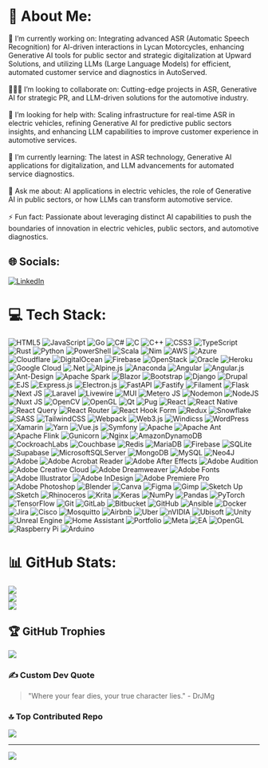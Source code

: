# 💫 About Me:
🏴 I’m currently working on: Integrating advanced ASR (Automatic Speech Recognition) for AI-driven interactions in Lycan Motorcycles, enhancing Generative AI tools for public sector and strategic digitalization at Upward Solutions, and utilizing LLMs (Large Language Models) for efficient, automated customer service and diagnostics in AutoServed.<br><br>🧑‍🤝‍🧑 I’m looking to collaborate on: Cutting-edge projects in ASR, Generative AI for strategic PR, and LLM-driven solutions for the automotive industry.<br><br>💛 I’m looking for help with: Scaling infrastructure for real-time ASR in electric vehicles, refining Generative AI for predictive public sectors insights, and enhancing LLM capabilities to improve customer experience in automotive services.<br><br>🌱 I’m currently learning: The latest in ASR technology, Generative AI applications for digitalization, and LLM advancements for automated service diagnostics.<br><br>💬 Ask me about: AI applications in electric vehicles, the role of Generative AI in public sectors, or how LLMs can transform automotive service.<br><br>⚡ Fun fact: Passionate about leveraging distinct AI capabilities to push the boundaries of innovation in electric vehicles, public sectors, and automotive diagnostics.


## 🌐 Socials:
[![LinkedIn](https://img.shields.io/badge/LinkedIn-%230077B5.svg?logo=linkedin&logoColor=white)](https://linkedin.com/in/jayem-grefaldo-6a6a65128) 

# 💻 Tech Stack:
![HTML5](https://img.shields.io/badge/html5-%23E34F26.svg?style=flat&logo=html5&logoColor=white) ![JavaScript](https://img.shields.io/badge/javascript-%23323330.svg?style=flat&logo=javascript&logoColor=%23F7DF1E) ![Go](https://img.shields.io/badge/go-%2300ADD8.svg?style=flat&logo=go&logoColor=white) ![C#](https://img.shields.io/badge/c%23-%23239120.svg?style=flat&logo=csharp&logoColor=white) ![C](https://img.shields.io/badge/c-%2300599C.svg?style=flat&logo=c&logoColor=white) ![C++](https://img.shields.io/badge/c++-%2300599C.svg?style=flat&logo=c%2B%2B&logoColor=white) ![CSS3](https://img.shields.io/badge/css3-%231572B6.svg?style=flat&logo=css3&logoColor=white) ![TypeScript](https://img.shields.io/badge/typescript-%23007ACC.svg?style=flat&logo=typescript&logoColor=white) ![Rust](https://img.shields.io/badge/rust-%23000000.svg?style=flat&logo=rust&logoColor=white) ![Python](https://img.shields.io/badge/python-3670A0?style=flat&logo=python&logoColor=ffdd54) ![PowerShell](https://img.shields.io/badge/PowerShell-%235391FE.svg?style=flat&logo=powershell&logoColor=white) ![Scala](https://img.shields.io/badge/scala-%23DC322F.svg?style=flat&logo=scala&logoColor=white) ![Nim](https://img.shields.io/badge/nim-%23FFE953.svg?style=flat&logo=nim&logoColor=white) ![AWS](https://img.shields.io/badge/AWS-%23FF9900.svg?style=flat&logo=amazon-aws&logoColor=white) ![Azure](https://img.shields.io/badge/azure-%230072C6.svg?style=flat&logo=microsoftazure&logoColor=white) ![Cloudflare](https://img.shields.io/badge/Cloudflare-F38020?style=flat&logo=Cloudflare&logoColor=white) ![DigitalOcean](https://img.shields.io/badge/DigitalOcean-%230167ff.svg?style=flat&logo=digitalOcean&logoColor=white) ![Firebase](https://img.shields.io/badge/firebase-%23039BE5.svg?style=flat&logo=firebase) ![OpenStack](https://img.shields.io/badge/Openstack-%23f01742.svg?style=flat&logo=openstack&logoColor=white) ![Oracle](https://img.shields.io/badge/Oracle-F80000?style=flat&logo=oracle&logoColor=white) ![Heroku](https://img.shields.io/badge/heroku-%23430098.svg?style=flat&logo=heroku&logoColor=white) ![Google Cloud](https://img.shields.io/badge/GoogleCloud-%234285F4.svg?style=flat&logo=google-cloud&logoColor=white) ![.Net](https://img.shields.io/badge/.NET-5C2D91?style=flat&logo=.net&logoColor=white) ![Alpine.js](https://img.shields.io/badge/alpinejs-white.svg?style=flat&logo=alpinedotjs&logoColor=%238BC0D0) ![Anaconda](https://img.shields.io/badge/Anaconda-%2344A833.svg?style=flat&logo=anaconda&logoColor=white) ![Angular](https://img.shields.io/badge/angular-%23DD0031.svg?style=flat&logo=angular&logoColor=white) ![Angular.js](https://img.shields.io/badge/angular.js-%23E23237.svg?style=flat&logo=angularjs&logoColor=white) ![Ant-Design](https://img.shields.io/badge/-AntDesign-%230170FE?style=flat&logo=ant-design&logoColor=white) ![Apache Spark](https://img.shields.io/badge/Apache%20Spark-FDEE21?style=flat&logo=apachespark&logoColor=black) ![Blazor](https://img.shields.io/badge/blazor-%235C2D91.svg?style=flat&logo=blazor&logoColor=white) ![Bootstrap](https://img.shields.io/badge/bootstrap-%238511FA.svg?style=flat&logo=bootstrap&logoColor=white) ![Django](https://img.shields.io/badge/django-%23092E20.svg?style=flat&logo=django&logoColor=white) ![Drupal](https://img.shields.io/badge/drupal-%230678BE.svg?style=flat&logo=drupal&logoColor=white) ![EJS](https://img.shields.io/badge/ejs-%23B4CA65.svg?style=flat&logo=ejs&logoColor=black) ![Express.js](https://img.shields.io/badge/express.js-%23404d59.svg?style=flat&logo=express&logoColor=%2361DAFB) ![Electron.js](https://img.shields.io/badge/Electron-191970?style=flat&logo=Electron&logoColor=white) ![FastAPI](https://img.shields.io/badge/FastAPI-005571?style=flat&logo=fastapi) ![Fastify](https://img.shields.io/badge/fastify-%23000000.svg?style=flat&logo=fastify&logoColor=white) ![Filament](https://img.shields.io/badge/Filament-FFAA00?style=flat&logoColor=%23000000) ![Flask](https://img.shields.io/badge/flask-%23000.svg?style=flat&logo=flask&logoColor=white) ![Next JS](https://img.shields.io/badge/Next-black?style=flat&logo=next.js&logoColor=white) ![Laravel](https://img.shields.io/badge/laravel-%23FF2D20.svg?style=flat&logo=laravel&logoColor=white) ![Livewire](https://img.shields.io/badge/livewire-%234e56a6.svg?style=flat&logo=livewire&logoColor=white) ![MUI](https://img.shields.io/badge/MUI-%230081CB.svg?style=flat&logo=mui&logoColor=white) ![Metero JS](https://img.shields.io/badge/meteorjs-%23d74c4c.svg?style=flat&logo=meteor&logoColor=white) ![Nodemon](https://img.shields.io/badge/NODEMON-%23323330.svg?style=flat&logo=nodemon&logoColor=%BBDEAD) ![NodeJS](https://img.shields.io/badge/node.js-6DA55F?style=flat&logo=node.js&logoColor=white) ![Nuxt JS](https://img.shields.io/badge/Nuxt-002E3B?style=flat&logo=nuxt.js&logoColor=#00DC82) ![OpenCV](https://img.shields.io/badge/opencv-%23white.svg?style=flat&logo=opencv&logoColor=white) ![OpenGL](https://img.shields.io/badge/OpenGL-%23FFFFFF.svg?style=flat&logo=opengl) ![Qt](https://img.shields.io/badge/Qt-%23217346.svg?style=flat&logo=Qt&logoColor=white) ![Pug](https://img.shields.io/badge/Pug-FFF?style=flat&logo=pug&logoColor=A86454) ![React](https://img.shields.io/badge/react-%2320232a.svg?style=flat&logo=react&logoColor=%2361DAFB) ![React Native](https://img.shields.io/badge/react_native-%2320232a.svg?style=flat&logo=react&logoColor=%2361DAFB) ![React Query](https://img.shields.io/badge/-React%20Query-FF4154?style=flat&logo=react%20query&logoColor=white) ![React Router](https://img.shields.io/badge/React_Router-CA4245?style=flat&logo=react-router&logoColor=white) ![React Hook Form](https://img.shields.io/badge/React%20Hook%20Form-%23EC5990.svg?style=flat&logo=reacthookform&logoColor=white) ![Redux](https://img.shields.io/badge/redux-%23593d88.svg?style=flat&logo=redux&logoColor=white) ![Snowflake](https://img.shields.io/badge/snowflake-%2329B5E8.svg?style=flat&logo=snowflake&logoColor=white) ![SASS](https://img.shields.io/badge/SASS-hotpink.svg?style=flat&logo=SASS&logoColor=white) ![TailwindCSS](https://img.shields.io/badge/tailwindcss-%2338B2AC.svg?style=flat&logo=tailwind-css&logoColor=white) ![Webpack](https://img.shields.io/badge/webpack-%238DD6F9.svg?style=flat&logo=webpack&logoColor=black) ![Web3.js](https://img.shields.io/badge/web3.js-F16822?style=flat&logo=web3.js&logoColor=white) ![Windicss](https://img.shields.io/badge/windicss-48B0F1.svg?style=flat&logo=windi-css&logoColor=white) ![WordPress](https://img.shields.io/badge/WordPress-%23117AC9.svg?style=flat&logo=WordPress&logoColor=white) ![Xamarin](https://img.shields.io/badge/Xamarin-3199DC?style=flat&logo=xamarin&logoColor=white) ![Yarn](https://img.shields.io/badge/yarn-%232C8EBB.svg?style=flat&logo=yarn&logoColor=white) ![Vue.js](https://img.shields.io/badge/vue.js-%2335495e.svg?style=flat&logo=vuedotjs&logoColor=%234FC08D) ![Symfony](https://img.shields.io/badge/symfony-%23000000.svg?style=flat&logo=symfony&logoColor=white) ![Apache](https://img.shields.io/badge/apache-%23D42029.svg?style=flat&logo=apache&logoColor=white) ![Apache Ant](https://img.shields.io/badge/Apache%20Ant-A81C7D?style=flat&logo=Apache%20Ant&logoColor=white) ![Apache Flink](https://img.shields.io/badge/Apache%20Flink-E6526F?style=flat&logo=Apache%20Flink&logoColor=white) ![Gunicorn](https://img.shields.io/badge/gunicorn-%298729.svg?style=flat&logo=gunicorn&logoColor=white) ![Nginx](https://img.shields.io/badge/nginx-%23009639.svg?style=flat&logo=nginx&logoColor=white) ![AmazonDynamoDB](https://img.shields.io/badge/Amazon%20DynamoDB-4053D6?style=flat&logo=Amazon%20DynamoDB&logoColor=white) ![CockroachLabs](https://img.shields.io/badge/Cockroach%20Labs-6933FF?style=flat&logo=Cockroach%20Labs&logoColor=white) ![Couchbase](https://img.shields.io/badge/Couchbase-EA2328?style=flat&logo=couchbase&logoColor=white) ![Redis](https://img.shields.io/badge/redis-%23DD0031.svg?style=flat&logo=redis&logoColor=white) ![MariaDB](https://img.shields.io/badge/MariaDB-003545?style=flat&logo=mariadb&logoColor=white) ![Firebase](https://img.shields.io/badge/firebase-a08021?style=flat&logo=firebase&logoColor=ffcd34) ![SQLite](https://img.shields.io/badge/sqlite-%2307405e.svg?style=flat&logo=sqlite&logoColor=white) ![Supabase](https://img.shields.io/badge/Supabase-3ECF8E?style=flat&logo=supabase&logoColor=white) ![MicrosoftSQLServer](https://img.shields.io/badge/Microsoft%20SQL%20Server-CC2927?style=flat&logo=microsoft%20sql%20server&logoColor=white) ![MongoDB](https://img.shields.io/badge/MongoDB-%234ea94b.svg?style=flat&logo=mongodb&logoColor=white) ![MySQL](https://img.shields.io/badge/mysql-4479A1.svg?style=flat&logo=mysql&logoColor=white) ![Neo4J](https://img.shields.io/badge/Neo4j-008CC1?style=flat&logo=neo4j&logoColor=white) ![Adobe](https://img.shields.io/badge/adobe-%23FF0000.svg?style=flat&logo=adobe&logoColor=white) ![Adobe Acrobat Reader](https://img.shields.io/badge/Adobe%20Acrobat%20Reader-EC1C24.svg?style=flat&logo=Adobe%20Acrobat%20Reader&logoColor=white) ![Adobe After Effects](https://img.shields.io/badge/Adobe%20After%20Effects-9999FF.svg?style=flat&logo=Adobe%20After%20Effects&logoColor=white) ![Adobe Audition](https://img.shields.io/badge/Adobe%20Audition-9999FF.svg?style=flat&logo=Adobe%20Audition&logoColor=white) ![Adobe Creative Cloud](https://img.shields.io/badge/Adobe%20Creative%20Cloud-DA1F26.svg?style=flat&logo=Adobe%20Creative%20Cloud&logoColor=white) ![Adobe Dreamweaver](https://img.shields.io/badge/Adobe%20Dreamweaver-FF61F6.svg?style=flat&logo=Adobe%20Dreamweaver&logoColor=white) ![Adobe Fonts](https://img.shields.io/badge/Adobe%20Fonts-000B1D.svg?style=flat&logo=Adobe%20Fonts&logoColor=white) ![Adobe Illustrator](https://img.shields.io/badge/adobe%20illustrator-%23FF9A00.svg?style=flat&logo=adobe%20illustrator&logoColor=white) ![Adobe InDesign](https://img.shields.io/badge/Adobe%20InDesign-49021F?style=flat&logo=adobeindesign&logoColor=FF3366) ![Adobe Premiere Pro](https://img.shields.io/badge/Adobe%20Premiere%20Pro-9999FF.svg?style=flat&logo=Adobe%20Premiere%20Pro&logoColor=white) ![Adobe Photoshop](https://img.shields.io/badge/adobe%20photoshop-%2331A8FF.svg?style=flat&logo=adobe%20photoshop&logoColor=white) ![Blender](https://img.shields.io/badge/blender-%23F5792A.svg?style=flat&logo=blender&logoColor=white) ![Canva](https://img.shields.io/badge/Canva-%2300C4CC.svg?style=flat&logo=Canva&logoColor=white) ![Figma](https://img.shields.io/badge/figma-%23F24E1E.svg?style=flat&logo=figma&logoColor=white) ![Gimp](https://img.shields.io/badge/Gimp-657D8B?style=flat&logo=gimp&logoColor=FFFFFF) ![Sketch Up](https://img.shields.io/badge/SketchUp-005F9E?style=flat&logo=sketchup&logoColor=white) ![Sketch](https://img.shields.io/badge/Sketch-FFB387?style=flat&logo=sketch&logoColor=black) ![Rhinoceros](https://img.shields.io/badge/Rhinoceros-801010?style=flat&logo=rhinoceros&logoColor=white) ![Krita](https://img.shields.io/badge/Krita-203759?style=flat&logo=krita&logoColor=EEF37B) ![Keras](https://img.shields.io/badge/Keras-%23D00000.svg?style=flat&logo=Keras&logoColor=white) ![NumPy](https://img.shields.io/badge/numpy-%23013243.svg?style=flat&logo=numpy&logoColor=white) ![Pandas](https://img.shields.io/badge/pandas-%23150458.svg?style=flat&logo=pandas&logoColor=white) ![PyTorch](https://img.shields.io/badge/PyTorch-%23EE4C2C.svg?style=flat&logo=PyTorch&logoColor=white) ![TensorFlow](https://img.shields.io/badge/TensorFlow-%23FF6F00.svg?style=flat&logo=TensorFlow&logoColor=white) ![Git](https://img.shields.io/badge/git-%23F05033.svg?style=flat&logo=git&logoColor=white) ![GitLab](https://img.shields.io/badge/gitlab-%23181717.svg?style=flat&logo=gitlab&logoColor=white) ![Bitbucket](https://img.shields.io/badge/bitbucket-%230047B3.svg?style=flat&logo=bitbucket&logoColor=white) ![GitHub](https://img.shields.io/badge/github-%23121011.svg?style=flat&logo=github&logoColor=white) ![Ansible](https://img.shields.io/badge/ansible-%231A1918.svg?style=flat&logo=ansible&logoColor=white) ![Docker](https://img.shields.io/badge/docker-%230db7ed.svg?style=flat&logo=docker&logoColor=white) ![Jira](https://img.shields.io/badge/jira-%230A0FFF.svg?style=flat&logo=jira&logoColor=white) ![Cisco](https://img.shields.io/badge/cisco-%23049fd9.svg?style=flat&logo=cisco&logoColor=black) ![Mosquitto](https://img.shields.io/badge/mosquitto-%233C5280.svg?style=flat&logo=eclipsemosquitto&logoColor=white) ![Airbnb](https://img.shields.io/badge/Airbnb-%23ff5a5f.svg?style=flat&logo=Airbnb&logoColor=white) ![Uber](https://img.shields.io/badge/Uber-%23000000.svg?style=flat&logo=Uber&logoColor=white) ![nVIDIA](https://img.shields.io/badge/nVIDIA-%2376B900.svg?style=flat&logo=nVIDIA&logoColor=white) ![Ubisoft](https://img.shields.io/badge/Ubisoft-%23F5F5F5.svg?style=flat&logo=Ubisoft&logoColor=black) ![Unity](https://img.shields.io/badge/unity-%23000000.svg?style=flat&logo=unity&logoColor=white) ![Unreal Engine](https://img.shields.io/badge/unrealengine-%23313131.svg?style=flat&logo=unrealengine&logoColor=white) ![Home Assistant](https://img.shields.io/badge/home%20assistant-%2341BDF5.svg?style=flat&logo=home-assistant&logoColor=white) ![Portfolio](https://img.shields.io/badge/Portfolio-%23000000.svg?style=flat&logo=firefox&logoColor=#FF7139) ![Meta](https://img.shields.io/badge/Meta-%230467DF.svg?style=flat&logo=Meta&logoColor=white) ![EA](https://img.shields.io/badge/ea-%23000000.svg?style=flat&logo=ea&logoColor=white) ![OpenGL](https://img.shields.io/badge/OpenGL-white?logo=OpenGL&style=flat) ![Raspberry Pi](https://img.shields.io/badge/-Raspberry_Pi-C51A4A?style=flat&logo=Raspberry-Pi) ![Arduino](https://img.shields.io/badge/-Arduino-00979D?style=flat&logo=Arduino&logoColor=white)
# 📊 GitHub Stats:
![](https://github-readme-stats.vercel.app/api?username=Geek2017&theme=dark&hide_border=false&include_all_commits=false&count_private=false)<br/>
![](https://github-readme-streak-stats.herokuapp.com/?user=Geek2017&theme=dark&hide_border=false)<br/>
![](https://github-readme-stats.vercel.app/api/top-langs/?username=Geek2017&theme=dark&hide_border=false&include_all_commits=false&count_private=false&layout=compact)

## 🏆 GitHub Trophies
![](https://github-profile-trophy.vercel.app/?username=Geek2017&theme=radical&no-frame=false&no-bg=true&margin-w=4)

### ✍️ Custom Dev Quote
> "Where your fear dies, your true character lies." - DrJMg


### 🔝 Top Contributed Repo
![](https://github-contributor-stats.vercel.app/api?username=Geek2017&limit=5&theme=dark&combine_all_yearly_contributions=true)

---
[![](https://visitcount.itsvg.in/api?id=Geek2017&icon=6&color=1)](https://visitcount.itsvg.in)

<!-- Proudly created with GPRM ( https://gprm.itsvg.in ) -->